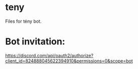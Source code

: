 # teny
Files for tény bot.
# Bot invitation:
https://discord.com/api/oauth2/authorize?client_id=824888045622394910&permissions=0&scope=bot
